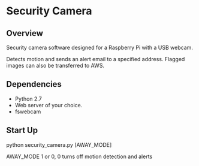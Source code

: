 # Security Camera

## Overview

Security camera software designed for a Raspberry Pi with a USB webcam.

Detects motion and sends an alert email to a specified address.  Flagged images can also be transferred to AWS.

## Dependencies

- Python 2.7
- Web server of your choice.
- fswebcam

## Start Up

python security_camera.py [AWAY_MODE]

AWAY_MODE	1 or 0, 0 turns off motion detection and alerts

